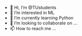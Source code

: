 - 👋 Hi, I’m @TUstudents
- 👀 I’m interested in ML
- 🌱 I’m currently learning Python
- 💞️ I’m looking to collaborate on ...
- 📫 How to reach me ...

<!---
TUstudents/TUstudents is a ✨ special ✨ repository because its `README.md` (this file) appears on your GitHub profile.
You can click the Preview link to take a look at your changes.
--->
